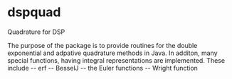 # dspquad
Quadrature for DSP

The purpose of the package is to provide routines for the 
double exponential and adpative quadrature methods in Java. 
In additon, many special functions, having integral representations are implemented.
These include
-- erf
-- BesselJ
-- the Euler functions
-- Wright function


